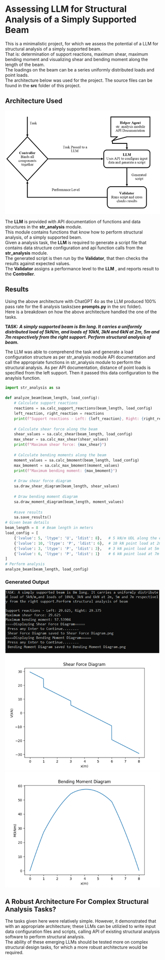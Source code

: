 # **Assessing LLM for Structural Analysis of a Simply Supported Beam**

This is a minimalistic project, for which we assess the potential of a LLM for structural analysis of a simply supported beam.  
That is: determination of support reactions, maximum shear, maximum bending moment and visualizing shear and bending moment along the length of the beam.  
The loadings on the beam can be a series uniformly distributed loads and point loads.  
The architecture below was used for the project. The source files  can be found in the **src** folder of this project.

## **Architecture Used**

![Archictecture](llm_architecture.png)  

The **LLM** is provided with API documentation of functions and data structures in the **str_analysis** module.  
This module contains functions that know how to perform structural analysis, of a simply supported beam.  
Given a analysis task, the **LLM** is required to generate a script file that contains data structure configuration and api function calls from the **str_analysis** module.  
The generated script is then run by the **Validator**, that then checks the results against expected values.  
The **Validator** assigns a performance level to the **LLM** , and reports result to the **Controller**.

## **Results**

Using the above architecture with ChatGPT 4o as the LLM produced 100% pass rate for the 6 analysis tasks(see **prompts.py** in the src folder).  
Here is a breakdown on how the above architecture handled the one of the tasks.  
  
**TASK:** ***A simply supported beam is 8m long. It carries a uniformly distributed load of 5kN/m, and loads of 10kN, 3kN and 6kN at 2m, 5m and 7m respectively from the right support. Perform structural analysis of beam.***

The LLM was able to comprehend the task and generate a load configuration structure as per str_analysis module API documentation and call the appropriate functions in str_analysis module to perform the structural analysis. As per API documentation, distance of point loads is specified from the left support. Then it passed this data configuration to the anaylsis function.  

``` python
import str_analysis as sa

def analyze_beam(beam_length, load_config):
    # Calculate support reactions
    reactions = sa.calc_support_reactions(beam_length, load_config)
    left_reaction, right_reaction = reactions
    print(f"Support reactions - Left: {left_reaction}, Right: {right_reaction}")

    # Calculate shear force along the beam
    shear_values = sa.calc_shear(beam_length, load_config)
    max_shear = sa.calc_max_shear(shear_values)
    print(f"Maximum shear force: {max_shear}")

    # Calculate bending moments along the beam
    moment_values = sa.calc_bmoment(beam_length, load_config)
    max_bmoment = sa.calc_max_bmoment(moment_values)
    print(f"Maximum bending moment: {max_bmoment}")

    # Draw shear force diagram
    sa.draw_shear_diagram(beam_length, shear_values)
    
    # Draw bending moment diagram
    sa.draw_moment_diagram(beam_length, moment_values)

    #save results
    sa.save_results()
# Given beam details
beam_length = 8  # Beam length in meters
load_config = [ 
    {'lvalue': 5, 'ltype': 'U', 'ldist': 8},   # 5 kN/m UDL along the entire beam
    {'lvalue': 10, 'ltype': 'P', 'ldist': 6},  # 10 kN point load at 2m from the right support (6m from left)
    {'lvalue': 3, 'ltype': 'P', 'ldist': 3},   # 3 kN point load at 5m from the right support (3m from left)
    {'lvalue': 6, 'ltype': 'P', 'ldist': 1}    # 6 kN point load at 7m from the right support (1m from left)
]
# Perform analysis
analyze_beam(beam_length, load_config)
```

### Generated Output

![Command Line Output](cmd_snip.png)  
![Shear Force Diagram](Shear_Force_Diagram.png)  
![Bending Moment Diagram](Bending_Moment_Diagram.png)  

## **A Robust Architecture For Complex Structural Analysis Tasks?**

The tasks given here were relatively simple. However, it demonstrated that with an appropriate architecture; these LLMs can  be utilizied to write input data configuration files and scripts, calling API of existing structural analysis software to perform structural analysis.  
The ability of these emerging LLMs should be tested more on complex structural design tasks, for which a more robust architecture would be required.  
